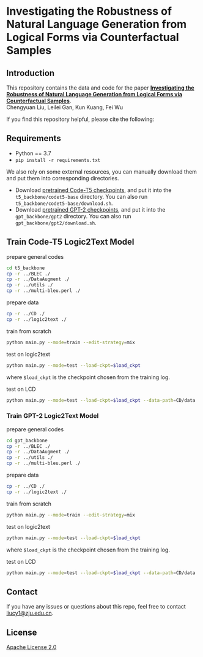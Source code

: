 # Investigating the Robustness of Natural Language Generation from Logical Forms via Counterfactual Samples

## Introduction
This repository contains the data and code for the paper **[Investigating the Robustness of Natural Language Generation from Logical Forms via Counterfactual Samples](https://arxiv.org/abs/2210.08548)**.
<br>Chengyuan Liu, Leilei Gan, Kun Kuang, Fei Wu</br>

If you find this repository helpful, please cite the following:

<!-- ```tex
``` -->

## Requirements

* Python == 3.7
* `pip install -r requirements.txt`

We also rely on some external resources, you can manually download them and put them into corresponding directories.

- Download [pretrained Code-T5 checkpoints](https://huggingface.co/Salesforce/codet5-base), and put it into the ``t5_backbone/codet5-base`` directory. You can also run `t5_backbone/codet5-base/download.sh`.
- Download [pretrained GPT-2 checkpoints](https://huggingface.co/gpt2), and put it into the ``gpt_backbone/gpt2`` directory. You can also run `gpt_backbone/gpt2/download.sh`.

## Train Code-T5 Logic2Text Model

prepare general codes
```bash
cd t5_backbone
cp -r ../BLEC ./
cp -r ../DataAugment ./
cp -r ../utils ./
cp -r ../multi-bleu.perl ./
```

prepare data
```bash
cp -r ../CD ./
cp -r ../logic2text ./
```

train from scratch
```bash
python main.py --mode=train --edit-strategy=mix
```

test on logic2text
```bash
python main.py --mode=test --load-ckpt=$load_ckpt
```
where `$load_ckpt` is the checkpoint chosen from the training log.

test on LCD
```bash
python main.py --mode=test --load-ckpt=$load_ckpt --data-path=CD/data
```

### Train GPT-2 Logic2Text Model

prepare general codes
```bash
cd gpt_backbone
cp -r ../BLEC ./
cp -r ../DataAugment ./
cp -r ../utils ./
cp -r ../multi-bleu.perl ./
```

prepare data
```bash
cp -r ../CD ./
cp -r ../logic2text ./
```

train from scratch
```bash
python main.py --mode=train --edit-strategy=mix
```

test on logic2text
```bash
python main.py --mode=test --load-ckpt=$load_ckpt
```
where `$load_ckpt` is the checkpoint chosen from the training log.

test on LCD
```bash
python main.py --mode=test --load-ckpt=$load_ckpt --data-path=CD/data
```

## Contact
If you have any issues or questions about this repo, feel free to contact liucy1@zju.edu.cn.

## License
[Apache License 2.0](./LICENSE) 


